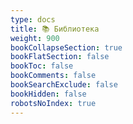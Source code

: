 ```yaml
---
type: docs
title: 📚 Библиотека
weight: 900
bookCollapseSection: true
bookFlatSection: false
bookToc: false
bookComments: false
bookSearchExclude: false
bookHidden: false
robotsNoIndex: true
---
```

